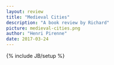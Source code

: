 ```yaml
---
layout: review
title: "Medieval Cities"
description: "A book review by Richard"
picture: medieval-cities.png
author: "Henri Pirenne"
date: 2017-03-24
---
```

{% include JB/setup %}

